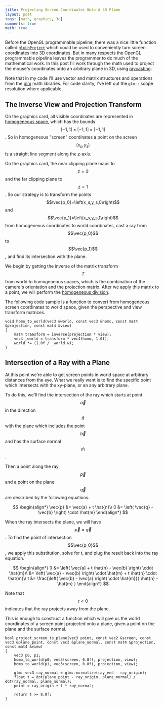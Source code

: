 ```yaml
---
title: Projecting Screen Coordinates Onto A 3D Plane
layout: post
tags: [math, graphics, 3d]
comments: true
math: true
---
```


Before the OpenGL programmable pipeline, there was a nice little function called [`gluUnProject`](http://nehe.gamedev.net/article/using_gluunproject/16013/) which could be used to conveniently turn screen coordinates into 3D coordinates. But in many respects the OpenGL programmable pipeline leaves the programmer to do much of the mathematical work. In this post I'll work through the math used to project the mouse's coordinates onto an arbitrary plane in 3D, using [raycasting](https://en.wikipedia.org/wiki/Ray_casting).

Note that in my code I'll use vector and matrix structures and operations from the [glm](http://glm.g-truc.net/0.9.7/index.html) math libraries. For code clarity, I've left out the `glm::` scope resolution where applicable.


## The Inverse View and Projection Transform

On the graphics card, all visible coordinates are represented in [homogeneous space](https://en.wikipedia.org/wiki/Homogeneous_coordinates), which has the bounds $$\left[-1,1\right]\times\left[-1,1\right]\times\left[-1,1\right]$$. So in homogeneous "screen" coordinates a point on the screen $$\left(x_s,y_s\right)$$ is a straight line segment along the z-axis.

On the graphics card, the near clipping plane maps to $$z=0$$ and the far clipping plane to $$z=1$$. So our strategy is to transform the points $$\vec{p_0}=\left(x_s,y_s,0\right)$$ and $$\vec{p_1}=\left(x_s,y_s,1\right)$$ from homogeneous coordinates to world coordinates, cast a ray from $$\vec{p_0}$$ to $$\vec{p_1}$$, and find its intersection with the plane.

We begin by getting the inverse of the matrix transform $$T$$ from world to homogeneous spaces, which is the combination of the camera's orientation and the projection matrix. After we apply this matrix to a point, we will perform the [homogeneous division](http://www.tomdalling.com/blog/modern-opengl/explaining-homogenous-coordinates-and-projective-geometry/).

The following code sample is a function to convert from homogeneous screen coordinates to world space, given the perspective and view transform matrices.

    void homo_to_world(vec3 &world, const vec3 &homo, const mat4 &projection, const mat4 &view)
    {
        mat4 transform = inverse(projection * view);
        vec4 _world = transform * vec4(homo, 1.0f);
        world *= (1.0f / _world.w);
    }


## Intersection of a Ray with a Plane

At this point we're able to get screen points in world space at arbitrary distances from the eye. What we really want is to find the specific point which intersects with the xy-plane, or an any arbitrary plane.

To do this, we'll find the intersection of the ray which starts at point $$\vec{a}$$ in the direction $$\hat{n}$$ with the plane which includes the point $$\vec{b}$$ and has the surface normal $$\hat{m}$$.

Then a point along the ray $$\vec{p}$$ and a point on the plane $$\vec{q}$$ are described by the following equations.

$$
\begin{align*}
    \vec{p} &= \vec{a} + t \hat{n}\\
    0 &= \left( \vec{q} - \vec{b} \right) \cdot \hat{m}
\end{align*}
$$

When the ray intersects the plane, we will have $$\vec{p} = \vec{q}$$. To find the point of intersection $$\vec{p_0}$$, we apply this substitution, solve for t, and plug the result back into the ray equation.

$$
\begin{align*}
    0 &= \left( \vec{a} + t \hat{n} - \vec{b} \right) \cdot \hat{m}\\
      &= \left( \vec{a} - \vec{b} \right) \cdot \hat{m} + t \hat{n} \cdot \hat{m}\\
    t &= \frac{\left( \vec{b} - \vec{a} \right) \cdot \hat{m}}{ \hat{n} - \hat{m} }
\end{align*}
$$

Note that $$t < 0$$ indicates that the ray projects away from the plane.

This is enough to construct a function which will give us the world coordinates of a screen point projected onto a plane, given a point on the plane and the surface normal.

    bool project_screen_to_plane(vec3 point, const vec2 &screen, const vec3 &plane_point, const vec3 &plane_normal, const mat4 &projection, const mat4 &view)
    {
        vec3 p0, p1;
        homo_to_world(p0, vec3(screen, 0.0f), projection, view);
        homo_to_world(p1, vec3(screen, 0.0f), projection, view);

        glm::vec3 ray_normal = glm::normalize(ray_end - ray_origin);
        float t = dot(plane_point - ray_origin, plane_normal) / dot(ray_normal, plane_normal);
        point = ray_origin + t * ray_normal;

        return t >= 0.0f;
    }